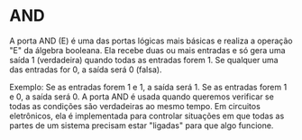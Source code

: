 # AND

A porta AND (E) é uma das portas lógicas mais básicas e realiza a operação "E" da álgebra booleana. Ela recebe duas ou mais entradas e só gera uma saída 1 (verdadeira) quando todas as entradas forem 1. Se qualquer uma das entradas for 0, a saída será 0 (falsa).

Exemplo:
Se as entradas forem 1 e 1, a saída será 1.
Se as entradas forem 1 e 0, a saída será 0.
A porta AND é usada quando queremos verificar se todas as condições são verdadeiras ao mesmo tempo. Em circuitos eletrônicos, ela é implementada para controlar situações em que todas as partes de um sistema precisam estar "ligadas" para que algo funcione.
